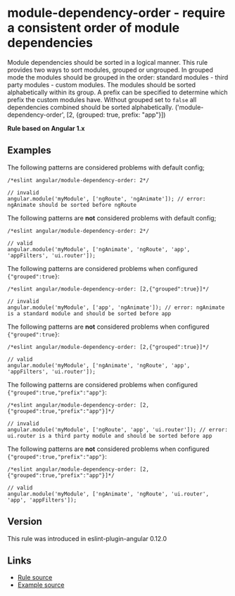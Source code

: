 <!-- WARNING: Generated documentation. Edit docs and examples in the rule and examples file ('rules/module-dependency-order.js', 'examples/module-dependency-order.js'). -->

# module-dependency-order - require a consistent order of module dependencies

Module dependencies should be sorted in a logical manner.
This rule provides two ways to sort modules, grouped or ungrouped.
In grouped mode the modules should be grouped in the order: standard modules - third party modules - custom modules.
The modules should be sorted alphabetically within its group.
A prefix can be specified to determine which prefix the custom modules have.
Without grouped set to `false` all dependencies combined should be sorted alphabetically.
('module-dependency-order', [2, {grouped: true, prefix: "app"}])

**Rule based on Angular 1.x**

## Examples

The following patterns are considered problems with default config;

    /*eslint angular/module-dependency-order: 2*/

    // invalid
    angular.module('myModule', ['ngRoute', 'ngAnimate']); // error: ngAnimate should be sorted before ngRoute

The following patterns are **not** considered problems with default config;

    /*eslint angular/module-dependency-order: 2*/

    // valid
    angular.module('myModule', ['ngAnimate', 'ngRoute', 'app', 'appFilters', 'ui.router']);

The following patterns are considered problems when configured `{"grouped":true}`:

    /*eslint angular/module-dependency-order: [2,{"grouped":true}]*/

    // invalid
    angular.module('myModule', ['app', 'ngAnimate']); // error: ngAnimate is a standard module and should be sorted before app

The following patterns are **not** considered problems when configured `{"grouped":true}`:

    /*eslint angular/module-dependency-order: [2,{"grouped":true}]*/

    // valid
    angular.module('myModule', ['ngAnimate', 'ngRoute', 'app', 'appFilters', 'ui.router']);

The following patterns are considered problems when configured `{"grouped":true,"prefix":"app"}`:

    /*eslint angular/module-dependency-order: [2,{"grouped":true,"prefix":"app"}]*/

    // invalid
    angular.module('myModule', ['ngRoute', 'app', 'ui.router']); // error: ui.router is a third party module and should be sorted before app

The following patterns are **not** considered problems when configured `{"grouped":true,"prefix":"app"}`:

    /*eslint angular/module-dependency-order: [2,{"grouped":true,"prefix":"app"}]*/

    // valid
    angular.module('myModule', ['ngAnimate', 'ngRoute', 'ui.router', 'app', 'appFilters']);

## Version

This rule was introduced in eslint-plugin-angular 0.12.0

## Links

* [Rule source](/rules/module-dependency-order.js)
* [Example source](/examples/module-dependency-order.js)
